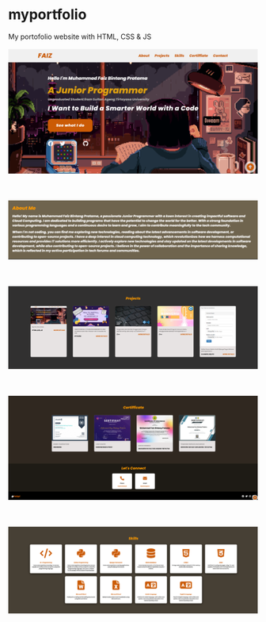 # myportfolio
My portofolio website with HTML, CSS &amp; JS
<br>
<br>
<img src="/images/prv1.png">
<br>
<br>
<br>
<br>
<img src="/images/prv2.png">
<br>
<br>
<br>
<br><img src="/images/prv3.png">
<br>
<br>
<br>
<br><img src="/images/prv4.png">
<br>
<br>
<br>
<br><img src="/images/prv5.png">
